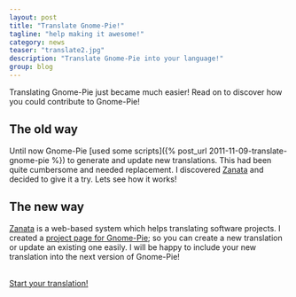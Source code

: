 ```yaml
---
layout: post
title: "Translate Gnome-Pie!"
tagline: "help making it awesome!"
category: news
teaser: "translate2.jpg"
description: "Translate Gnome-Pie into your language!"
group: blog
---
```


Translating Gnome-Pie just became much easier! Read on to discover how you could contribute to Gnome-Pie!

<!--more-->

## The old way

Until now Gnome-Pie [used some scripts]({% post_url 2011-11-09-translate-gnome-pie %}) to generate and update new translations. This had been quite cumbersome and needed replacement. I discovered [Zanata](https://translate.zanata.org/zanata/) and decided to give it a try. Lets see how it works!

## The new way

[Zanata](https://translate.zanata.org/zanata/) is a web-based system which helps translating software projects. I created a [project page for Gnome-Pie](https://translate.zanata.org/zanata/iteration/view/gnome-pie); so you can create a new translation or update an existing one easily. I will be happy to include your new translation into the next version of Gnome-Pie!

<div class="well text-center"><a href="https://translate.zanata.org/zanata/iteration/view/gnome-pie/develop"><i style="font-size:2em" class="fa fa-flag"></i><br>Start your translation!</a></div>
